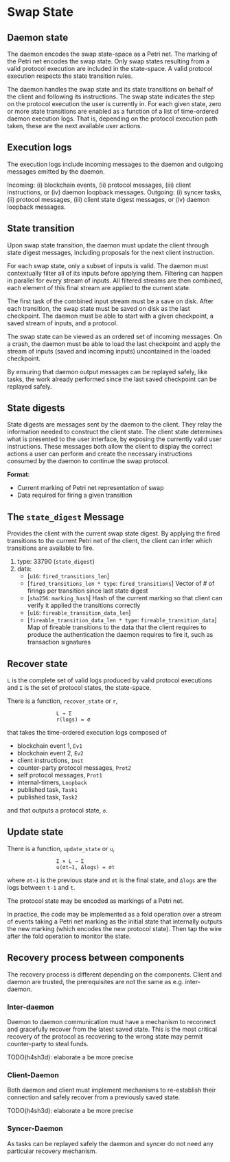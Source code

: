 # Swap State

## Daemon state
The daemon encodes the swap state-space as a Petri net. The marking of the Petri net encodes the swap state. Only swap states resulting from a valid protocol execution are included in the state-space. A valid protocol execution respects the state transition rules.

The daemon handles the swap state and its state transitions on behalf of the client and following its instructions. The swap state indicates the step on the protocol execution the user is currently in.  For each given state, zero or more state transitions are enabled as a function of a list of time-ordered daemon execution logs. That is, depending on the protocol execution path taken, these are the next available user actions.

## Execution logs
The execution logs include incoming messages to the daemon and outgoing messages emitted by the daemon. 

Incoming: (i) blockchain events, (ii) protocol messages, (iii) client instructions, or (iv) daemon loopback messages. 
Outgoing: (i) syncer tasks, (ii) protocol messages, (iii) client state digest messages, or (iv) daemon loopback messages.

## State transition
Upon swap state transition, the daemon must update the client through state digest messages, including proposals for the next client instruction.

For each swap state, only a subset of inputs is valid. The daemon must contextually filter all of its inputs before applying them. Filtering can happen in parallel for every stream of inputs. All filtered streams are then combined, each element of this final stream are applied to the current state.

The first task of the combined input stream must be a save on disk. After each transition, the swap state must be saved on disk as the last checkpoint. The daemon must be able to start with a given checkpoint, a saved stream of inputs, and a protocol.

The swap state can be viewed as an ordered set of incoming messages. On a crash, the daemon must be able to load the last checkpoint and apply the stream of inputs (saved and incoming inputs) uncontained in the loaded checkpoint.

By ensuring that daemon output messages can be replayed safely, like tasks, the work already performed since the last saved checkpoint can be replayed safely.

## State digests
State digests are messages sent by the daemon to the client. They relay the information needed to construct the client state. The client state determines what is presented to the user interface, by exposing the currently valid user instructions. These messages both allow the client to display the correct actions a user can perform and create the necessary instructions consumed by the daemon to continue the swap protocol.

**Format**:

- Current marking of Petri net representation of swap
- Data required for firing a given transition

## The `state_digest` Message
Provides the client with the current swap state digest. By applying the fired transitions to the current Petri net of the client, the client can infer which transitions are available to fire.

 1. type: 33790 (`state_digest`)
 2. data:
    - [`u16`: `fired_transitions_len`]
    - [`fired_transitions_len * type`: `fired_transitions`] Vector of # of firings per transition since last state digest
    - [`sha256`: `marking_hash`] Hash of the current marking so that client can verify it applied the transitions correctly
    - [`u16`: `fireable_transition_data_len`]
    - [`fireable_transition_data_len * type`: `fireable_transition_data`] Map of fireable transitions to the data that the client requires to produce the authentication the daemon requires to fire it, such as transaction signatures


## Recover state
`L` is the complete set of valid logs produced by valid protocol executions and `Σ` is the set of protocol states, the state-space.

There is a function, `recover_state` or `r`,

```
                L → Σ
                r(logs) = σ
```

that takes the time-ordered execution logs composed of 

- blockchain event 1, `Ev1`
- blockchain event 2, `Ev2`
- client instructions, `Inst`
- counter-party protocol messages, `Prot2`
- self protocol messages, `Prot1`
- internal-timers, `Loopback`
- published task, `Task1`
- published task, `Task2`

and that outputs a protocol state, `σ`.

## Update state
There is a function, `update_state` or `u`,

```
                Σ × L → Σ
                u(σt−1, Δlogs) = σt
```

where `σt−1` is the previous state and `σt` is the final state, and `Δlogs` are the logs between `t-1` and `t`.

The protocol state may be encoded as markings of a Petri net.

In practice, the code may be implemented as a fold operation over a stream of events taking a Petri net marking as the initial state that internally outputs the new marking (which encodes the new protocol state). Then tap the wire after the fold operation to monitor the state.

## Recovery process between components
The recovery process is different depending on the components. Client and daemon are trusted, the prerequisites are not the same as e.g. inter-daemon.

### Inter-daemon
Daemon to daemon communication must have a mechanism to reconnect and gracefully recover from the latest saved state. This is the most critical recovery of the protocol as recovering to the wrong state may permit counter-party to steal funds.

TODO(h4sh3d): elaborate a be more precise

### Client-Daemon
Both daemon and client must implement mechanisms to re-establish their connection and safely recover from a previously saved state.

TODO(h4sh3d): elaborate a be more precise

### Syncer-Daemon
As tasks can be replayed safely the daemon and syncer do not need any particular recovery mechanism.

